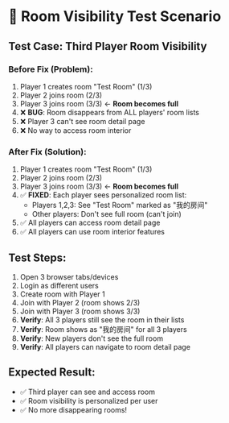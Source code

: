 # 🧪 Room Visibility Test Scenario

## Test Case: Third Player Room Visibility

### Before Fix (Problem):
1. Player 1 creates room "Test Room" (1/3)
2. Player 2 joins room (2/3) 
3. Player 3 joins room (3/3) ← **Room becomes full**
4. ❌ **BUG**: Room disappears from ALL players' room lists
5. ❌ Player 3 can't see room detail page
6. ❌ No way to access room interior

### After Fix (Solution):
1. Player 1 creates room "Test Room" (1/3)
2. Player 2 joins room (2/3)
3. Player 3 joins room (3/3) ← **Room becomes full**
4. ✅ **FIXED**: Each player sees personalized room list:
   - Players 1,2,3: See "Test Room" marked as "我的房间"
   - Other players: Don't see full room (can't join)
5. ✅ All players can access room detail page
6. ✅ All players can use room interior features

## Test Steps:
1. Open 3 browser tabs/devices
2. Login as different users
3. Create room with Player 1
4. Join with Player 2 (room shows 2/3)
5. Join with Player 3 (room shows 3/3)
6. **Verify**: All 3 players still see the room in their lists
7. **Verify**: Room shows as "我的房间" for all 3 players
8. **Verify**: New players don't see the full room
9. **Verify**: All players can navigate to room detail page

## Expected Result:
- ✅ Third player can see and access room
- ✅ Room visibility is personalized per user
- ✅ No more disappearing rooms! 